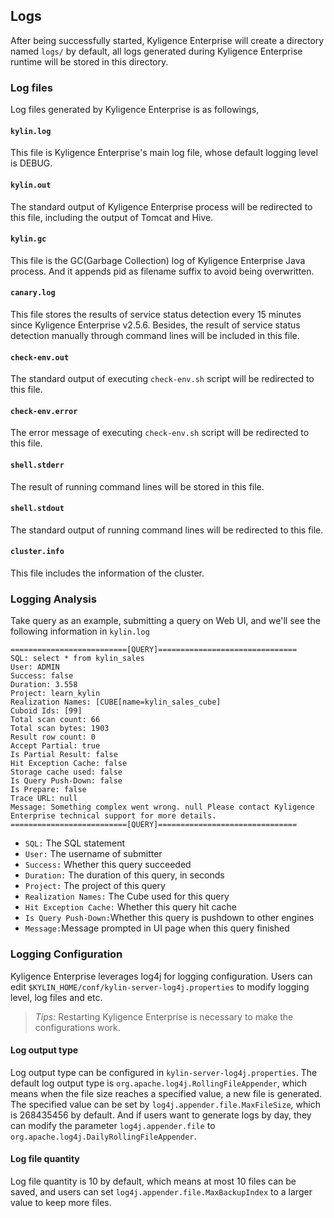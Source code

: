 ## Logs
After being successfully started, Kyligence Enterprise will create a directory named `logs/` by default, all logs generated during Kyligence Enterprise runtime will be stored in this directory.

### Log files
Log files generated by Kyligence Enterprise is as followings,

#### `kylin.log`
This file is Kyligence Enterprise's main log file, whose default logging level is DEBUG.

#### `kylin.out`
The standard output of Kyligence Enterprise process will be redirected to this file, including the output of Tomcat and Hive.

#### `kylin.gc`
This file is the GC(Garbage Collection) log of Kyligence Enterprise Java process. And it appends pid as filename suffix to avoid being overwritten.

#### `canary.log`
This file stores the results of service status detection every 15 minutes since Kyligence Enterprise v2.5.6. Besides, the result of service status detection manually through command lines will be included in this file.

#### `check-env.out`
The standard output of executing `check-env.sh` script will be redirected to this file.

#### `check-env.error`
The error message of executing `check-env.sh` script will be redirected to this file.

#### `shell.stderr`
The result of running command lines will be stored in this file.

#### `shell.stdout`
The standard output of running command lines will be redirected to this file.

#### `cluster.info`
This file includes the information of the cluster.



### Logging Analysis
Take query as an example, submitting a query on Web UI, and we'll see the following information in `kylin.log` 


```
==========================[QUERY]===============================
SQL: select * from kylin_sales
User: ADMIN
Success: false
Duration: 3.558
Project: learn_kylin
Realization Names: [CUBE[name=kylin_sales_cube]
Cuboid Ids: [99]
Total scan count: 66
Total scan bytes: 1903
Result row count: 0
Accept Partial: true
Is Partial Result: false
Hit Exception Cache: false
Storage cache used: false
Is Query Push-Down: false
Is Prepare: false
Trace URL: null
Message: Something complex went wrong. null Please contact Kyligence Enterprise technical support for more details. 
==========================[QUERY]===============================
```

* `SQL:` The SQL statement
* `User:` The username of submitter
* `Success:` Whether this query succeeded
* `Duration:` The duration of this query, in seconds
* `Project:` The project of this query
* `Realization Names:` The Cube used for this query
* `Hit Exception Cache:` Whether this query hit cache
* `Is Query Push-Down:`Whether this query is pushdown to other engines
* `Message:`Message prompted in UI page when this query finished

### Logging Configuration
Kyligence Enterprise leverages log4j for logging configuration. Users can edit `$KYLIN_HOME/conf/kylin-server-log4j.properties` to modify logging level, log files and etc.
> *Tips:* Restarting Kyligence Enterprise is necessary to make the configurations work.

#### Log output type 
Log output type can be configured in `kylin-server-log4j.properties`.
The default log output type is `org.apache.log4j.RollingFileAppender`, which means when the file size reaches a specified value, a new file is generated. The specified value can be set by `log4j.appender.file.MaxFileSize`,  which is 268435456 by default.
And if users want to generate logs by day, they can modify the parameter `log4j.appender.file` to `org.apache.log4j.DailyRollingFileAppender`.

#### Log file quantity
Log file quantity is 10 by default, which means at most 10 files can be saved, and users can set `log4j.appender.file.MaxBackupIndex` to a larger value to keep more files.